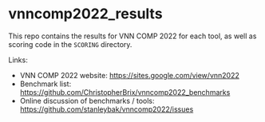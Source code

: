 # vnncomp2022_results

This repo contains the results for VNN COMP 2022 for each tool, as well as scoring code in the `SCORING` directory.

Links:
* VNN COMP 2022 website: https://sites.google.com/view/vnn2022
* Benchmark list: https://github.com/ChristopherBrix/vnncomp2022_benchmarks 
* Online discussion of benchmarks / tools: https://github.com/stanleybak/vnncomp2022/issues 

